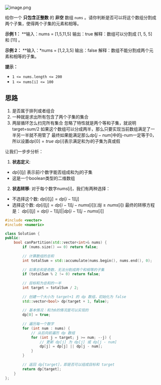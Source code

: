 ![image.png](https://obsidian-1311563466.cos.ap-guangzhou.myqcloud.com/baguwen/20241214134344.png)


给你一个 **只包含正整数** 的 **非空** 数组 `nums` 。请你判断是否可以将这个数组分割成两个子集，使得两个子集的元素和相等。

**示例 1：**
**输入：nums = [1,5,11,5]
输出：true
解释：数组可以分割成 [1, 5, 5] 和 [11] 。

**示例 2：**
**输入：*nums = [1,2,3,5]
输出：false
解释：数组不能分割成两个元素和相等的子集。

**提示：**
- `1 <= nums.length <= 200`
- `1 <= nums[i] <= 100`

## 思路

1. 是否属于排列或者组合
2. 一种就是求出所有包含了两个子集的集合
3. 两层循环怎么扫完所有集合
忽略了特性就是两个等和子集，就说明target=sum/2
如果这个数组可以分成两半，那么只要实现当前数组满足了一半另一半就不用管了
最终如果能满足那么$dp[j-num]$中的j-num一定等于0，所以设置$dp[0] = true$
$dp[i]$表示满足和为i的子集为真或假

让我们一步步分析：
1. **状态定义**:
- $dp[i][j]$ 表示前i个数字能否组成和为j的子集
- 这是一个boolean类型的二维数组
2. **状态转移**: 对于每个数字$nums[i]$，我们有两种选择：
- 不选择这个数: $dp[i][j] = dp[i-1][j]$
- 选择这个数: $dp[i][j] = dp[i-1][j-nums[i]] (当j ≥ nums[i])$
最终的转移方程是： $dp[i][j] = dp[i-1][j] || dp[i-1][j-nums[i]]$

```c++
#include <vector>
#include <numeric>

class Solution {
public:
    bool canPartition(std::vector<int>& nums) {
        if (nums.size() == 0) return false;
        
        // 计算数组的总和
        int totalSum = std::accumulate(nums.begin(), nums.end(), 0);
        
        // 如果总和是奇数，无法分割成两个和相等的子集
        if (totalSum % 2 != 0) return false;
        
        // 目标和为总和的一半
        int target = totalSum / 2;
        
        // 创建一个大小为 target+1 的 dp 数组，初始化为 false
        std::vector<bool> dp(target + 1, false);
        
        // 基本情况：和为0的情况是可以实现的
        dp[0] = true;
        
        // 遍历每一个数字
        for (int num : nums) {
            // 从后向前遍历 dp 数组
            for (int j = target; j >= num; --j) {
                // 更新 dp[j] 为 dp[j] 或 dp[j - num]
                dp[j] = dp[j] || dp[j - num];
            }
        }
        
        // 返回 dp[target]，即是否可以组成目标和 target
        return dp[target];
    }
};
```